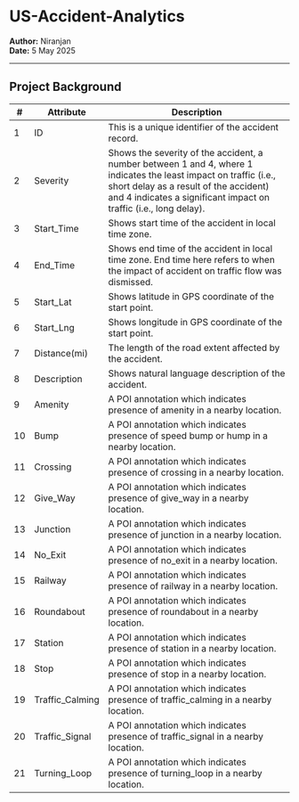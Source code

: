 # US-Accident-Analytics

**Author:** Niranjan  
**Date:** 5 May 2025  

---
## Project Background


| #  | Attribute               | Description |
|----|-------------------------|-------------|
| 1  | ID                      | This is a unique identifier of the accident record. |
| 2  | Severity                | Shows the severity of the accident, a number between 1 and 4, where 1 indicates the least impact on traffic (i.e., short delay as a result of the accident) and 4 indicates a significant impact on traffic (i.e., long delay). |
| 3  | Start_Time              | Shows start time of the accident in local time zone. |
| 4  | End_Time                | Shows end time of the accident in local time zone. End time here refers to when the impact of accident on traffic flow was dismissed. |
| 5  | Start_Lat               | Shows latitude in GPS coordinate of the start point. |
| 6  | Start_Lng               | Shows longitude in GPS coordinate of the start point. |
| 7  | Distance(mi)            | The length of the road extent affected by the accident. |
| 8  | Description             | Shows natural language description of the accident. |
| 9  | Amenity                 | A POI annotation which indicates presence of amenity in a nearby location. |
| 10 | Bump                    | A POI annotation which indicates presence of speed bump or hump in a nearby location. |
| 11 | Crossing                | A POI annotation which indicates presence of crossing in a nearby location. |
| 12 | Give_Way                | A POI annotation which indicates presence of give_way in a nearby location. |
| 13 | Junction                | A POI annotation which indicates presence of junction in a nearby location. |
| 14 | No_Exit                 | A POI annotation which indicates presence of no_exit in a nearby location. |
| 15 | Railway                 | A POI annotation which indicates presence of railway in a nearby location. |
| 16 | Roundabout              | A POI annotation which indicates presence of roundabout in a nearby location. |
| 17 | Station                 | A POI annotation which indicates presence of station in a nearby location. |
| 18 | Stop                    | A POI annotation which indicates presence of stop in a nearby location. |
| 19 | Traffic_Calming         | A POI annotation which indicates presence of traffic_calming in a nearby location. |
| 20 | Traffic_Signal          | A POI annotation which indicates presence of traffic_signal in a nearby location. |
| 21 | Turning_Loop            | A POI annotation which indicates presence of turning_loop in a nearby location. |
